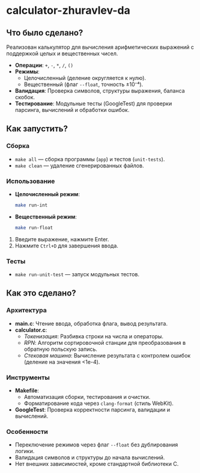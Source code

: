 # calculator-zhuravlev-da


## Что было сделано?  
Реализован калькулятор для вычисления арифметических выражений с поддержкой целых и вещественных чисел.  
- **Операции**: `+`, `-`, `*`, `/`,  `()`  
- **Режимы**:  
  - Целочисленный (деление округляется к нулю).  
  - Вещественный (флаг `--float`, точность ±10⁻⁴).  
- **Валидация**: Проверка символов, структуры выражения, баланса скобок.  
- **Тестирование**: Модульные тесты (GoogleTest) для проверки парсинга, вычислений и обработки ошибок.  

## Как запустить?  
### Сборка  
- `make all` — сборка программы (`app`) и тестов (`unit-tests`).  
- `make clean` — удаление сгенерированных файлов.  

### Использование  

- **Целочисленный режим**:  
  ```bash  
  make run-int  
  ```  
- **Вещественный режим**:  
  ```bash  
  make run-float  
  ```  
1. Введите выражение, нажмите Enter.
2. Нажмите `Ctrl+D` для завершения ввода.  
### Тесты  
- `make run-unit-test` — запуск модульных тестов.  

## Как это сделано?  
### Архитектура  
- **main.c**: Чтение ввода, обработка флага, вывод результата.  
- **calculator.c**:  
  - *Токенизация*: Разбивка строки на числа и операторы.  
  - *RPN*: Алгоритм сортировочной станции для преобразования в обратную польскую запись.  
  - *Стековая машина*: Вычисление результата с контролем ошибок (деление на значения <1e-4).  

### Инструменты  
- **Makefile**:  
  - Автоматизация сборки, тестирования и очистки.  
  - Форматирование кода через `clang-format` (стиль WebKit).  
- **GoogleTest**: Проверка корректности парсинга, валидации и вычислений.  

### Особенности  
- Переключение режимов через флаг `--float` без дублирования логики.  
- Валидация символов и структуры до начала вычислений.  
- Нет внешних зависимостей, кроме стандартной библиотеки C.